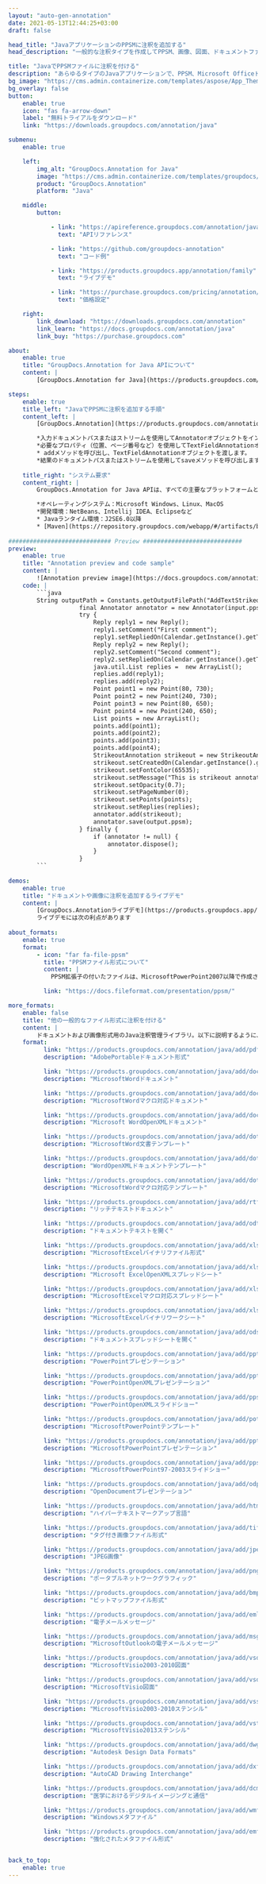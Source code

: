 ```yaml
---
layout: "auto-gen-annotation"
date: 2021-05-13T12:44:25+03:00
draft: false

head_title: "JavaアプリケーションのPPSMに注釈を追加する"
head_description: "一般的な注釈タイプを作成してPPSM、画像、図面、ドキュメントファイル形式に追加するJava API."

title: "JavaでPPSMファイルに注釈を付ける"
description: "あらゆるタイプのJavaアプリケーションで、PPSM、Microsoft Officeドキュメント、画像、HTML、図面、およびその他のファイル形式に注釈を追加します."
bg_image: "https://cms.admin.containerize.com/templates/aspose/App_Themes/V3/images/bg/header1.png"
bg_overlay: false
button:
    enable: true
    icon: "fas fa-arrow-down"
    label: "無料トライアルをダウンロード"
    link: "https://downloads.groupdocs.com/annotation/java"

submenu:
    enable: true

    left:
        img_alt: "GroupDocs.Annotation for Java"
        image: "https://cms.admin.containerize.com/templates/groupdocs/images/product-logos/90x90-noborder/groupdocs-annotation-java.png"
        product: "GroupDocs.Annotation"
        platform: "Java"

    middle:
        button:

            - link: "https://apireference.groupdocs.com/annotation/java"
              text: "APIリファレンス"

            - link: "https://github.com/groupdocs-annotation"
              text: "コード例"

            - link: "https://products.groupdocs.app/annotation/family"
              text: "ライブデモ"

            - link: "https://purchase.groupdocs.com/pricing/annotation/java"
              text: "価格設定"

    right:
        link_download: "https://downloads.groupdocs.com/annotation"
        link_learn: "https://docs.groupdocs.com/annotation/java"
        link_buy: "https://purchase.groupdocs.com"

about:
    enable: true
    title: "GroupDocs.Annotation for Java APIについて"
    content: |
        [GroupDocs.Annotation for Java](https://products.groupdocs.com/{{$1}/java)は、注釈の作成、追加、編集、削除、抽出、およびエクスポートを包括的にサポートする、注釈管理用のネイティブJavaAPIです。画像およびドキュメントファイル形式から。ユーザーは、コメント、メモ、コメント、およびPDF、HTML、Microsoft Word文書、Excelスプレッドシート、Visioダイアグラム、PowerPointプレゼンテーション、図面、画像、およびその他の多くのファイル形式のテキスト、グラフィックス、透かしを含む13種類の注釈を簡単に抽出できます。注釈処理機能は、インポートされたドキュメントから注釈を正確に読み取ることができ、注釈のカスタマイズを実装した後、元のファイル形式または目的のファイル形式にエクスポートして戻すことができます。

steps:
    enable: true
    title_left: "JavaでPPSMに注釈を追加する手順"
    content_left: |
        [GroupDocs.Annotation](https://products.groupdocs.com/annotation/java)を使用すると、Java開発者は、いくつかの簡単な手順を実装することで、Javaベースのアプリケーション内のPPSMファイルにさまざまな注釈タイプを簡単に追加できます。

        *入力ドキュメントパスまたはストリームを使用してAnnotatorオブジェクトをインスタンス化します。
        *必要なプロパティ（位置、ページ番号など）を使用してTextFieldAnnotationオブジェクトをインスタンス化します。
        * addメソッドを呼び出し、TextFieldAnnotationオブジェクトを渡します。
        *結果のドキュメントパスまたはストリームを使用してsaveメソッドを呼び出します。
        
    title_right: "システム要求"
    content_right: |
        GroupDocs.Annotation for Java APIは、すべての主要なプラットフォームとオペレーティングシステムでサポートされています。以下のコードを実行する前に、システムに次の前提条件がインストールされていることを確認してください。

        *オペレーティングシステム：Microsoft Windows、Linux、MacOS
        *開発環境：NetBeans、Intellij IDEA、Eclipseなど
        * Javaランタイム環境：J2SE6.0以降
        * [Maven](https://repository.groupdocs.com/webapp/#/artifacts/browse/tree/General/repo/com/groupdocs/groupdocs-conversion)から最新バージョンのGroupDocs.AnnotationforJavaを入手してください。
        
############################# Preview ############################
preview:
    enable: true
    title: "Annotation preview and code sample"
    content: |
        ![Annotation preview image](https://docs.groupdocs.com/annotation/java/images/add-strikeout-annotation.png)
    code: |
        ```java
        String outputPath = Constants.getOutputFilePath("AddTextStrikeoutAnnotation", FilenameUtils.getExtension(input.ppsm));
                    final Annotator annotator = new Annotator(input.ppsm);
                    try {
                        Reply reply1 = new Reply();
                        reply1.setComment("First comment");
                        reply1.setRepliedOn(Calendar.getInstance().getTime());
                        Reply reply2 = new Reply();
                        reply2.setComment("Second comment");
                        reply2.setRepliedOn(Calendar.getInstance().getTime());
                        java.util.List replies =  new ArrayList();
                        replies.add(reply1);
                        replies.add(reply2);
                        Point point1 = new Point(80, 730);
                        Point point2 = new Point(240, 730);
                        Point point3 = new Point(80, 650);
                        Point point4 = new Point(240, 650);
                        List points = new ArrayList();
                        points.add(point1);
                        points.add(point2);
                        points.add(point3);
                        points.add(point4);
                        StrikeoutAnnotation strikeout = new StrikeoutAnnotation();
                        strikeout.setCreatedOn(Calendar.getInstance().getTime());
                        strikeout.setFontColor(65535);
                        strikeout.setMessage("This is strikeout annotation");
                        strikeout.setOpacity(0.7);
                        strikeout.setPageNumber(0);
                        strikeout.setPoints(points);
                        strikeout.setReplies(replies);
                        annotator.add(strikeout);
                        annotator.save(output.ppsm);
                    } finally {
                        if (annotator != null) {
                            annotator.dispose();
                        }
                    }
        ```
        
demos:
    enable: true
    title: "ドキュメントや画像に注釈を追加するライブデモ"
    content: |
        [GroupDocs.Annotationライブデモ](https://products.groupdocs.app/annotation/family)サイトにアクセスして、今すぐPPSMファイルに注釈を作成して追加します。  
        ライブデモには次の利点があります
        
about_formats:
    enable: true
    format:
        - icon: "far fa-file-ppsm"
          title: "PPSMファイル形式について"
          content: |
            PPSM拡張子の付いたファイルは、MicrosoftPowerPoint2007以降で作成されたマクロ対応のスライドショーファイル形式を表します。別の同様のファイル形式はPPTMで、スライドショーとして実行する代わりに、編集可能な形式でMicrosoftPowerPointで開く点が異なります。スライドショーとして実行すると、PPSMファイルは、スライドショーの内容がそのままの状態でプレゼンテーションスライドを表示し、デフォルトで読み取り専用モードになっています。 PPSMファイルは、PowerPointで開くことにより、MicrosoftPowerPointで引き続き編集できます。

          link: "https://docs.fileformat.com/presentation/ppsm/"

more_formats:
    enable: false
    title: "他の一般的なファイル形式に注釈を付ける"
    content: |
        ドキュメントおよび画像形式用のJava注釈管理ライブラリ。以下に説明するように、一般的なファイル形式のいくつかに注釈プロパティを追加します。
    format: 
          link: "https://products.groupdocs.com/annotation/java/add/pdf"
          description: "AdobePortableドキュメント形式"

          link: "https://products.groupdocs.com/annotation/java/add/doc"
          description: "MicrosoftWordドキュメント"

          link: "https://products.groupdocs.com/annotation/java/add/docm"
          description: "MicrosoftWordマクロ対応ドキュメント"

          link: "https://products.groupdocs.com/annotation/java/add/docx"
          description: "Microsoft WordOpenXMLドキュメント"

          link: "https://products.groupdocs.com/annotation/java/add/dot"
          description: "MicrosoftWord文書テンプレート"

          link: "https://products.groupdocs.com/annotation/java/add/dotx"
          description: "WordOpenXMLドキュメントテンプレート"

          link: "https://products.groupdocs.com/annotation/java/add/dotm"
          description: "MicrosoftWordマクロ対応テンプレート"

          link: "https://products.groupdocs.com/annotation/java/add/rtf"
          description: "リッチテキストドキュメント"

          link: "https://products.groupdocs.com/annotation/java/add/odt"
          description: "ドキュメントテキストを開く"

          link: "https://products.groupdocs.com/annotation/java/add/xls"
          description: "MicrosoftExcelバイナリファイル形式"

          link: "https://products.groupdocs.com/annotation/java/add/xlsx"
          description: "Microsoft ExcelOpenXMLスプレッドシート"

          link: "https://products.groupdocs.com/annotation/java/add/xlsm"
          description: "MicrosoftExcelマクロ対応スプレッドシート"

          link: "https://products.groupdocs.com/annotation/java/add/xlsb"
          description: "MicrosoftExcelバイナリワークシート"

          link: "https://products.groupdocs.com/annotation/java/add/ods"
          description: "ドキュメントスプレッドシートを開く"

          link: "https://products.groupdocs.com/annotation/java/add/ppt"
          description: "PowerPointプレゼンテーション"

          link: "https://products.groupdocs.com/annotation/java/add/pptx"
          description: "PowerPointOpenXMLプレゼンテーション"

          link: "https://products.groupdocs.com/annotation/java/add/ppsx"
          description: "PowerPointOpenXMLスライドショー"

          link: "https://products.groupdocs.com/annotation/java/add/potm"
          description: "MicrosoftPowerPointテンプレート"

          link: "https://products.groupdocs.com/annotation/java/add/pptm"
          description: "MicrosoftPowerPointプレゼンテーション"

          link: "https://products.groupdocs.com/annotation/java/add/pps"
          description: "MicrosoftPowerPoint97-2003スライドショー"

          link: "https://products.groupdocs.com/annotation/java/add/odp"
          description: "OpenDocumentプレゼンテーション"

          link: "https://products.groupdocs.com/annotation/java/add/html"
          description: "ハイパーテキストマークアップ言語"

          link: "https://products.groupdocs.com/annotation/java/add/tiff"
          description: "タグ付き画像ファイル形式"

          link: "https://products.groupdocs.com/annotation/java/add/jpeg"
          description: "JPEG画像"

          link: "https://products.groupdocs.com/annotation/java/add/png"
          description: "ポータブルネットワークグラフィック"

          link: "https://products.groupdocs.com/annotation/java/add/bmp"
          description: "ビットマップファイル形式"

          link: "https://products.groupdocs.com/annotation/java/add/eml"
          description: "電子メールメッセージ"

          link: "https://products.groupdocs.com/annotation/java/add/msg"
          description: "MicrosoftOutlookの電子メールメッセージ"

          link: "https://products.groupdocs.com/annotation/java/add/vsd"
          description: "MicrosoftVisio2003-2010図面"

          link: "https://products.groupdocs.com/annotation/java/add/vsdx"
          description: "MicrosoftVisio図面"

          link: "https://products.groupdocs.com/annotation/java/add/vss"
          description: "MicrosoftVisio2003-2010ステンシル"

          link: "https://products.groupdocs.com/annotation/java/add/vst"
          description: "MicrosoftVisio2013ステンシル"

          link: "https://products.groupdocs.com/annotation/java/add/dwg"
          description: "Autodesk Design Data Formats"

          link: "https://products.groupdocs.com/annotation/java/add/dxf"
          description: "AutoCAD Drawing Interchange"

          link: "https://products.groupdocs.com/annotation/java/add/dcm"
          description: "医学におけるデジタルイメージングと通信"

          link: "https://products.groupdocs.com/annotation/java/add/wmf"
          description: "Windowsメタファイル"

          link: "https://products.groupdocs.com/annotation/java/add/emf"
          description: "強化されたメタファイル形式"


back_to_top:
    enable: true
---
```

